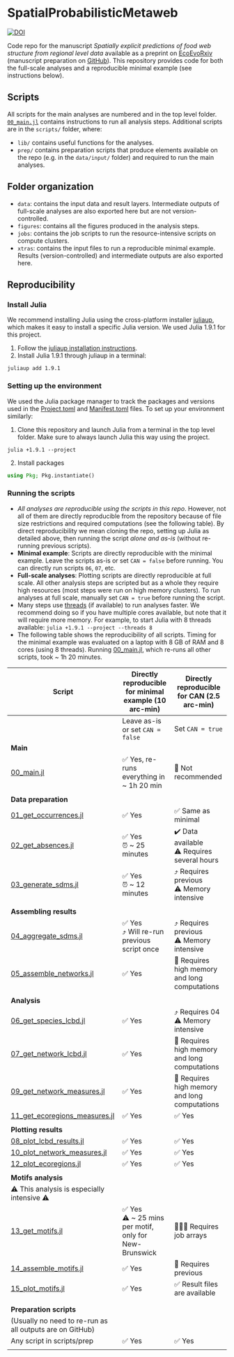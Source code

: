 # SpatialProbabilisticMetaweb


[![DOI](https://zenodo.org/badge/DOI/10.5281/zenodo.8350065.svg)](https://doi.org/10.5281/zenodo.8350065)

Code repo for the manuscript *Spatially explicit predictions of food web structure from regional level data* available as a preprint on [EcoEvoRxiv](https://ecoevorxiv.org/repository/view/5941/) (manuscript preparation on [GitHub](https://github.com/PoisotLab/ms_spatial_metaweb)). This repository provides code for both the full-scale analyses and a reproducible minimal example (see instructions below).

## Scripts

All scripts for the main analyses are numbered and in the top level folder. [`00_main.jl`](00_main.jl) contains instructions to run all analysis steps. Additional scripts are in the `scripts/` folder, where:

- `lib/`  contains useful functions for the analyses.
- `prep/`  contains preparation scripts that produce elements available on the repo (e.g. in the `data/input/` folder) and required to run the main analyses.

## Folder organization

- `data`: contains the input data and result layers. Intermediate outputs of full-scale analyses are also exported here but are not version-controlled.
- `figures`: contains all the figures produced in the analysis steps.
- `jobs`: contains the job scripts to run the resource-intensive scripts on compute clusters.
- `xtras`: contains the input files to run a reproducible minimal example. Results (version-controlled) and intermediate outputs are also exported here.

## Reproducibility

### Install Julia

We recommend installing Julia using the cross-platform installer [juliaup](https://github.com/JuliaLang/juliaup), which makes it easy to install a specific Julia version. We used Julia 1.9.1 for this project.

1. Follow the [juliaup installation instructions](https://github.com/JuliaLang/juliaup).
2. Install Julia 1.9.1 through juliaup in a terminal:
```
juliaup add 1.9.1
```

### Setting up the environment

We used the Julia package manager to track the packages and versions used in the [Project.toml](Project.toml) and [Manifest.toml](Manifest.toml) files. To set up your environment similarly:

1. Clone this repository and launch Julia from a terminal in the top level folder. Make sure to always launch Julia this way using the project.

```
julia +1.9.1 --project
```

2. Install packages 

```julia
using Pkg; Pkg.instantiate()
```

### Running the scripts

- *All analyses are reproducible using the scripts in this repo*. However, not all of them are directly reproducible from the repository because of file size restrictions and required computations (see the following table). By direct reproducibility we mean cloning the repo, setting up Julia as detailed above, then running the script *alone and as-is* (without re-running previous scripts).
- **Minimal example**: Scripts are directly reproducible with the minimal example. Leave the scripts as-is or set `CAN = false` before running. You can directly run scripts `06`, `07`, etc.
- **Full-scale analyses**: Plotting scripts are directly reproducible at full scale. All other analysis steps are scripted but as a whole they require high resources (most steps were run on high memory clusters). To run analyses at full scale, manually set `CAN = true` before running the script.
- Many steps use [threads](https://docs.julialang.org/en/v1/manual/multi-threading/) (if available) to run analyses faster. We recommend doing so if you have multiple cores available, but note that it will require more memory. For example, to start Julia with 8 threads available: `julia +1.9.1 --project --threads 8`
- The following table shows the reproducibility of all scripts. Timing for the minimal example was evaluated on a laptop with 8 GB of RAM and 8 cores (using 8 threads). Running [00_main.jl](00_main.jl), which re-runs all other scripts, took ~ 1h 20 minutes.

| Script | Directly reproducible for minimal example (10 arc-min) | Directly reproducible for CAN (2.5 arc-min) |
| ---- | ---- | ---- |
|  | Leave as-is or set `CAN = false` | Set `CAN = true` |
| **Main** |  |  |
| [00_main.jl](00_main.jl) | ✅ Yes, re-runs everything in ~ 1h 20 min | 🚫 Not recommended |
|  |  |  |
| **Data preparation** |  |  |
| [01_get_occurrences.jl](01_get_occurrences.jl) | ✅ Yes | ✅ Same as minimal |
| [02_get_absences.jl](02_get_absences.jl) | ✅ Yes<br>⏰ ~ 25 minutes | ✔️ Data available<br>:warning: Requires several hours |
| [03_generate_sdms.jl](03_generate_sdms.jl) | ✅ Yes<br>⏰ ~ 12 minutes | ⤴ Requires previous<br>:warning: Memory intensive |
|  |  |  |
| **Assembling results** |  |  |
| [04_aggregate_sdms.jl](04_aggregate_sdms.jl) | ✅ Yes<br>⤴ Will re-run previous script once | ⤴ Requires previous<br>:warning: Memory intensive |
| [05_assemble_networks.jl](05_assemble_networks.jl) | ✅ Yes | 🚫 Requires high memory and long computations |
|  |  |  |
| **Analysis** |  |  |
| [06_get_species_lcbd.jl](06_get_species_lcbd.jl) | ✅ Yes<br> | ⤴ Requires 04<br>:warning: Memory intensive |
| [07_get_network_lcbd.jl](07_get_network_lcbd.jl) | ✅ Yes<br> | 🚫 Requires high memory and long computations |
| [09_get_network_measures.jl](09_get_network_measures.jl) | ✅ Yes<br> | 🚫 Requires high memory and long computations |
| [11_get_ecoregions_measures.jl](11_get_ecoregions_measures.jl) | ✅ Yes | ✅  Yes |
|  |  |  |
| **Plotting results** |  |  |
| [08_plot_lcbd_results.jl](08_plot_lcbd_results.jl) | ✅ Yes | ✅ Yes |
| [10_plot_network_measures.jl](10_plot_network_measures.jl) | ✅ Yes | ✅ Yes |
| [12_plot_ecoregions.jl](12_plot_ecoregions.jl) | ✅ Yes | ✅ Yes |
|  |  |  |
| **Motifs analysis** |  |  |
| ⚠ This analysis is especially intensive ⚠ |  |  |
| [13_get_motifs.jl](13_get_motifs.jl) | ✅ Yes<br>:warning: ~ 25 mins per motif, only for New-Brunswick | 🚫🚫🚫 Requires job arrays |
| [14_assemble_motifs.jl](14_assemble_motifs.jl) | ✅ Yes | 🚫 Requires previous |
| [15_plot_motifs.jl](15_plot_motifs.jl) | ✅ Yes | ✅ Result files are available |
|  |  |  |
|  |  |  |
| **Preparation scripts** |  |  |
| (Usually no need to re-run as all outputs are on GitHub) |  |  |
| Any script in scripts/prep | ✅ Yes | ✅ Yes |
|  |  |  |
